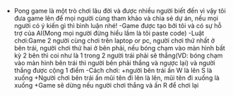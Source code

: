 - Pong game là một trò chơi lâu đời và được nhiều người biết đến
  vì vậy tôi đưa game lên để mọi người cùng tham khảo và chia sẻ
dự án, nếu mọi người có ý kiến gì thì bình luận nhé!
-Game được tạo bởi tôi và có sự hỗ trợ của AI(Mong mọi người đừng
hiểu lầm là tôi paste code)
-Luật chơi:Game 2 người cùng chơi trên laptop or pc, người chơi thứ
nhất ở bên trái, người chơi thứ hai ở bên phải, nếu bóng chạm vào màn hình
 bất kỳ 2 bên thì coi như là 1 trong 2 người trái phải sẽ thắng(VD: bóng
chạm vào màn hình bên trái thì người bên phải thắng và ngược lại) và người
thắng được cộng 1 điểm
-Cách chơi:
+người bên trái ấn W là lên S là xuống
+Người chơi bên trái ấn mũi tên đi lên là lên, mũi tên đi xuống là xuống
+Game sẽ dừng nếu người chơi thắng và ấn R để chơi lại


